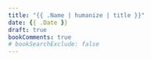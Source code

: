 ```yaml
---
title: "{{ .Name | humanize | title }}"
date: {{ .Date }}
draft: true
bookComments: true
# bookSearchExclude: false
---
```

